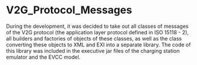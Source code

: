 # V2G_Protocol_Messages
During the development, it was decided to take out all classes of messages of the V2G protocol (the application layer protocol defined in ISO 15118 - 2), all builders and factories of objects of these classes, as well as the class converting these objects to XML and EXI into a separate library. The code of this library was included in the executive jar files of the charging station emulator and the EVCC model.